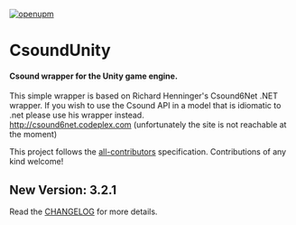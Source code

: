 [![openupm](https://img.shields.io/npm/v/com.csound.csoundunity?label=openupm&registry_uri=https://package.openupm.com)](https://openupm.com/packages/com.csound.csoundunity/)

# CsoundUnity #
#### Csound wrapper for the Unity game engine.

This simple wrapper is based on Richard Henninger's Csound6Net .NET wrapper. 
If you wish to use the Csound API in a model that is idiomatic to .net please use his wrapper instead.  
http://csound6net.codeplex.com (unfortunately the site is not reachable at the moment)
  
  
This project follows the [all-contributors](https://github.com/all-contributors/all-contributors) specification. Contributions of any kind welcome!

## New Version: 3.2.1 ##

Read the [CHANGELOG](https://github.com/rorywalsh/CsoundUnity/blob/master/CHANGELOG.md) for more details.  
